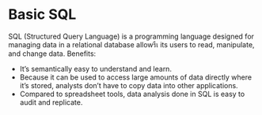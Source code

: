 Basic SQL
=========

SQL (Structured Query Language) is a programming language designed for managing data in a relational database allowรืเ its users to read, manipulate, and change data.
Benefits:
- It’s semantically easy to understand and learn.
- Because it can be used to access large amounts of data directly where it’s stored, analysts don’t have to copy data into other applications.
- Compared to spreadsheet tools, data analysis done in SQL is easy to audit and replicate.
